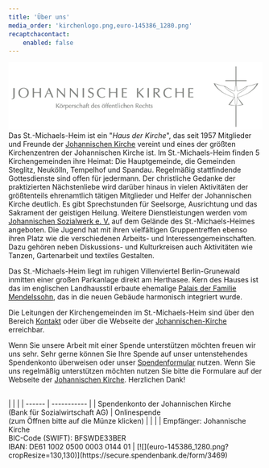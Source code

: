 ```yaml
---
title: 'Über uns'
media_order: 'kirchenlogo.png,euro-145386_1280.png'
recaptchacontact:
    enabled: false
---
```


[![Johannische Kirche](kirchenlogo.png?classes=center)](http://www.johannische-kirche.org)
Das St.-Michaels-Heim ist ein "_Haus der Kirche_", das seit 1957 Mitglieder und Freunde der [Johannischen Kirche](https://www.johannische-kirche.org) vereint und eines der größten Kirchenzentren der Johannischen Kirche ist. Im St.-Michaels-Heim finden 5 Kirchengemeinden ihre Heimat: Die Hauptgemeinde, die Gemeinden Steglitz, Neukölln, Tempelhof und Spandau. Regelmäßig stattfindende Gottesdienste sind offen für jedermann. Der christliche Gedanke der praktizierten Nächstenliebe wird darüber hinaus in vielen Aktivitäten der größtenteils ehrenamtlich tätigen Mitglieder und Helfer der Johannischen Kirche deutlich. Es gibt Sprechstunden für Seelsorge, Ausrichtung und das Sakrament der geistigen Heilung.
Weitere Dienstleistungen werden vom [Johannischen Sozialwerk e. V.](https://www.johannisches-sozialwerk.de/) auf dem Gelände des St.-Michaels-Heimes angeboten. Die Jugend hat mit ihren vielfältigen Gruppentreffen ebenso ihren Platz wie die verschiedenen Arbeits- und Interessengemeinschaften. Dazu gehören neben Diskussions- und Kulturkreisen auch Aktivitäten wie Tanzen, Gartenarbeit und textiles Gestalten.

Das St.-Michaels-Heim liegt im ruhigen Villenviertel Berlin-Grunewald inmitten einer großen Parkanlage direkt am Herthasee. Kern des Hauses ist das im englischen Landhausstil erbaute ehemalige [Palais der Familie Mendelssohn](https://de.wikipedia.org/wiki/Palais_Mendelssohn), das in die neuen Gebäude harmonisch integriert wurde.

Die Leitungen der Kirchengemeinden im St.-Michaels-Heim sind über den Bereich [Kontakt](https://smh-gemeinden.de/kontakt) oder über die Webseite der [Johannischen-Kirche](https://www.johannische-kirche.org/gemeindeleben/berlin-smh.html) erreichbar.

Wenn Sie unsere Arbeit mit einer Spende unterstützen möchten freuen wir uns sehr. Sehr gerne können Sie Ihre Spende auf unser untenstehendes Spendenkonto überweisen oder unser [Spendenformular](https://secure.spendenbank.de/form/3469) nutzen. Wenn Sie uns regelmäßig unterstützen möchten nutzen Sie bitte die Formulare auf der Webseite der [Johannischen Kirche](https://www.johannische-kirche.org/wir-ueber-uns/aufbau-ordnung/finanzen.html). Herzlichen Dank!

<br>
|  |  |
| ------ | ----------- |
| Spendenkonto der Johannischen Kirche <font color="white">.     .     .     .</font><br>(Bank für Sozialwirtschaft AG) | Onlinespende<br>(zum Öffnen bitte auf die Münze klicken) |
| |
| Empfänger: Johannische Kirche<br>BIC-Code (SWIFT): BFSWDE33BER<br>IBAN: DE61 1002 0500 0003 0144 01 | [![](euro-145386_1280.png?cropResize=130,130)](https://secure.spendenbank.de/form/3469)

